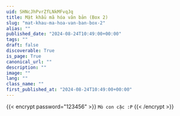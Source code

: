 ```yaml
---
uid: SHNcJhPvrZfLNkMFvqJq
title: Mật khẩu mã hóa văn bản (Box 2)
slug: "mat-khau-ma-hoa-van-ban-box-2"
alias: ""
published_date: "2024-08-24T10:49:00+00:00"
tags: ""
draft: false
discoverable: True
is_page: True
canonical_url: ""
description: ""
image: ""
lang: ""
class_name: ""
first_published_at: "2024-08-24T10:49:00+00:00"
---
```



{{< encrypt password="123456" >}}
`Mò con cặc :P`
{{< /encrypt >}}
